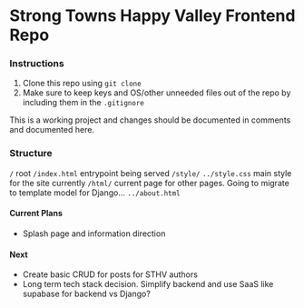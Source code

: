 # Strong Towns Happy Valley Frontend Repo

### Instructions
1) Clone this repo using `git clone` 
2) Make sure to keep keys and OS/other unneeded files out of the repo by including them in the `.gitignore`

This is a working project and changes should be documented in comments and documented here.

### Structure
`/` root
    `/index.html` entrypoint being served
`/style/`
    `../style.css` main style for the site currently
`/html/` current page for other pages. Going to migrate to template model for Django...
    `../about.html`


#### Current Plans

- Splash page and information direction

#### Next

- Create basic CRUD for posts for STHV authors
- Long term tech stack decision. Simplify backend and use SaaS like supabase for backend vs Django?
